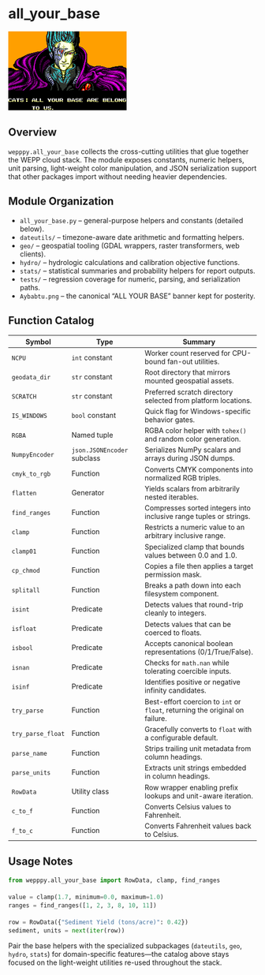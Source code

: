 # all_your_base

![ALL YOUR BASE ARE BELONG TO US](https://github.com/rogerlew/all_your_base/raw/main/Aybabtu.png)

## Overview

`wepppy.all_your_base` collects the cross-cutting utilities that glue together
the WEPP cloud stack. The module exposes constants, numeric helpers, unit
parsing, light-weight color manipulation, and JSON serialization support that
other packages import without needing heavier dependencies.

## Module Organization

- `all_your_base.py` – general-purpose helpers and constants (detailed below).
- `dateutils/` – timezone-aware date arithmetic and formatting helpers.
- `geo/` – geospatial tooling (GDAL wrappers, raster transformers, web clients).
- `hydro/` – hydrologic calculations and calibration objective functions.
- `stats/` – statistical summaries and probability helpers for report outputs.
- `tests/` – regression coverage for numeric, parsing, and serialization paths.
- `Aybabtu.png` – the canonical “ALL YOUR BASE” banner kept for posterity.

## Function Catalog

| Symbol | Type | Summary |
| --- | --- | --- |
| `NCPU` | `int` constant | Worker count reserved for CPU-bound fan-out utilities. |
| `geodata_dir` | `str` constant | Root directory that mirrors mounted geospatial assets. |
| `SCRATCH` | `str` constant | Preferred scratch directory selected from platform locations. |
| `IS_WINDOWS` | `bool` constant | Quick flag for Windows-specific behavior gates. |
| `RGBA` | Named tuple | RGBA color helper with `tohex()` and random color generation. |
| `NumpyEncoder` | `json.JSONEncoder` subclass | Serializes NumPy scalars and arrays during JSON dumps. |
| `cmyk_to_rgb` | Function | Converts CMYK components into normalized RGB triples. |
| `flatten` | Generator | Yields scalars from arbitrarily nested iterables. |
| `find_ranges` | Function | Compresses sorted integers into inclusive range tuples or strings. |
| `clamp` | Function | Restricts a numeric value to an arbitrary inclusive range. |
| `clamp01` | Function | Specialized clamp that bounds values between 0.0 and 1.0. |
| `cp_chmod` | Function | Copies a file then applies a target permission mask. |
| `splitall` | Function | Breaks a path down into each filesystem component. |
| `isint` | Predicate | Detects values that round-trip cleanly to integers. |
| `isfloat` | Predicate | Detects values that can be coerced to floats. |
| `isbool` | Predicate | Accepts canonical boolean representations (0/1/True/False). |
| `isnan` | Predicate | Checks for `math.nan` while tolerating coercible inputs. |
| `isinf` | Predicate | Identifies positive or negative infinity candidates. |
| `try_parse` | Function | Best-effort coercion to `int` or `float`, returning the original on failure. |
| `try_parse_float` | Function | Gracefully converts to `float` with a configurable default. |
| `parse_name` | Function | Strips trailing unit metadata from column headings. |
| `parse_units` | Function | Extracts unit strings embedded in column headings. |
| `RowData` | Utility class | Row wrapper enabling prefix lookups and unit-aware iteration. |
| `c_to_f` | Function | Converts Celsius values to Fahrenheit. |
| `f_to_c` | Function | Converts Fahrenheit values back to Celsius. |

## Usage Notes

```python
from wepppy.all_your_base import RowData, clamp, find_ranges

value = clamp(1.7, minimum=0.0, maximum=1.0)
ranges = find_ranges([1, 2, 3, 8, 10, 11])

row = RowData({"Sediment Yield (tons/acre)": 0.42})
sediment, units = next(iter(row))
```

Pair the base helpers with the specialized subpackages (`dateutils`, `geo`,
`hydro`, `stats`) for domain-specific features—the catalog above stays focused
on the light-weight utilities re-used throughout the stack.
